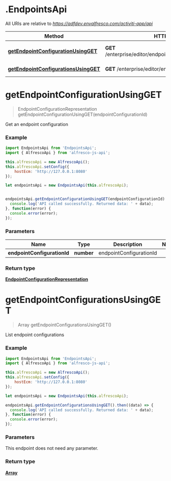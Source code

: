 # .EndpointsApi

All URIs are relative to *https://adfdev.envalfresco.com/activiti-app/api*

Method | HTTP request | Description
------------- | ------------- | -------------
[**getEndpointConfigurationUsingGET**](EndpointsApi.md#getEndpointConfigurationUsingGET) | **GET** /enterprise/editor/endpoints/{endpointConfigurationId} | Get an endpoint configuration
[**getEndpointConfigurationsUsingGET**](EndpointsApi.md#getEndpointConfigurationsUsingGET) | **GET** /enterprise/editor/endpoints | List endpoint configurations


<a name="getEndpointConfigurationUsingGET"></a>
# **getEndpointConfigurationUsingGET**
> EndpointConfigurationRepresentation getEndpointConfigurationUsingGET(endpointConfigurationId)

Get an endpoint configuration

### Example
```javascript
import EndpointsApi from 'EndpointsApi';
import { AlfrescoApi } from 'alfresco-js-api';

this.alfrescoApi = new AlfrescoApi();
this.alfrescoApi.setConfig({
    hostEcm: 'http://127.0.0.1:8080'
});

let endpointsApi = new EndpointsApi(this.alfrescoApi);


endpointsApi.getEndpointConfigurationUsingGET(endpointConfigurationId).then((data) => {
  console.log('API called successfully. Returned data: ' + data);
}, function(error) {
  console.error(error);
});

```

### Parameters

Name | Type | Description  | Notes
------------- | ------------- | ------------- | -------------
 **endpointConfigurationId** | **number**| endpointConfigurationId | 

### Return type

[**EndpointConfigurationRepresentation**](EndpointConfigurationRepresentation.md)

<a name="getEndpointConfigurationsUsingGET"></a>
# **getEndpointConfigurationsUsingGET**
> Array<EndpointConfigurationRepresentation> getEndpointConfigurationsUsingGET()

List endpoint configurations

### Example
```javascript
import EndpointsApi from 'EndpointsApi';
import { AlfrescoApi } from 'alfresco-js-api';

this.alfrescoApi = new AlfrescoApi();
this.alfrescoApi.setConfig({
    hostEcm: 'http://127.0.0.1:8080'
});

let endpointsApi = new EndpointsApi(this.alfrescoApi);

endpointsApi.getEndpointConfigurationsUsingGET().then((data) => {
  console.log('API called successfully. Returned data: ' + data);
}, function(error) {
  console.error(error);
});

```

### Parameters
This endpoint does not need any parameter.

### Return type

[**Array<EndpointConfigurationRepresentation>**](EndpointConfigurationRepresentation.md)

